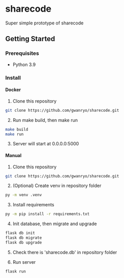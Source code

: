 # sharecode
Super simple prototype of sharecode

## Getting Started

### Prerequisites

* Python 3.9

### Install
#### Docker
1. Clone this repository
```bash
git clone https://github.com/gwanryo/sharecode.git
```

2. Run make build, then make run
```bash
make build
make run
```

3. Server will start at 0.0.0.0:5000

#### Manual
1. Clone this repository
```bash
git clone https://github.com/gwanryo/sharecode.git
```

2. (Optional) Create venv in repository folder
```bash
py -m venv .venv
```

3. Install requirements
```bash
py -m pip install -r requirements.txt
```

4. Init database, then migrate and upgrade
```bash
flask db init
flask db migrate
flask db upgrade
```

5. Check there is 'sharecode.db' in repository folder

6. Run server
```bash
flask run
```

